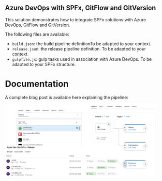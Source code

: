 ## Azure DevOps with SPFx, GitFlow and GitVersion

This solution demonstrates how to integrate SPFx solutions with Azure DevOps, GitFlow and GitVersion.

The following files are available:

- `build.json`: the build pipeline definitionTo be adapted to your context.
- `release.json`: the release pipeline definition. To be adapted to your context.
- `gulpfile.js`: gulp tasks used in association with Azure DevOps. To be adapted to your SPFx structure.

# Documentation 

A complete blog post is available here explaining the pipeline: 


<img src="./images/blog_post_featured.png"/>